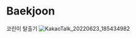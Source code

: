 # Baekjoon
코린이 탈출기  ![KakaoTalk_20220623_185434982](https://user-images.githubusercontent.com/93467085/178136941-675d45f1-e2d1-402d-a35a-adce53c69fc7.png)

